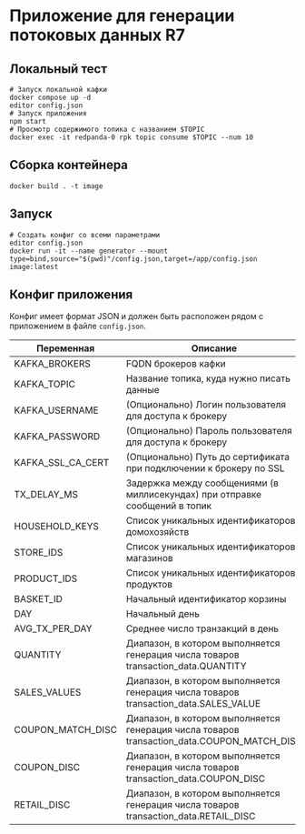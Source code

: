 # Приложение для генерации потоковых данных R7

## Локальный тест
```console
# Запуск локальной кафки
docker compose up -d
editor config.json
# Запуск приложения
npm start
# Просмотр содержимого топика с названием $TOPIC
docker exec -it redpanda-0 rpk topic consume $TOPIC --num 10
```

## Сборка контейнера
```
docker build . -t image
```

## Запуск
```console
# Создать конфиг со всеми параметрами
editor config.json
docker run -it --name generator --mount type=bind,source="$(pwd)"/config.json,target=/app/config.json image:latest
```

## Конфиг приложения

Конфиг имеет формат JSON и должен быть расположен рядом с приложением в файле `config.json`.

| Переменная | Описание | Пример |
| ---------- | -------- | ------ |
| KAFKA_BROKERS | FQDN брокеров кафки | [localhost:9200] |
| KAFKA_TOPIC | Название топика, куда нужно писать данные | transaction_data |
| KAFKA_USERNAME | (Опционально) Логин пользователя для доступа к брокеру | username |
| KAFKA_PASSWORD | (Опционально) Пароль пользователя для доступа к брокеру | pa$$w0rd |
| KAFKA_SSL_CA_CERT | (Опционально) Путь до сертификата при подключении к брокеру по SSL | /usr/local/share/ca-certificates/Yandex/YandexInternalRootCA.crt |
| TX_DELAY_MS | Задержка между сообщениями (в миллисекундах) при отправке сообщений в топик | 1000 |
| HOUSEHOLD_KEYS | Список уникальных идентификаторов домохозяйств | [1,2,3] |
| STORE_IDS | Список уникальных идентификаторов магазинов | [1,2] |
| PRODUCT_IDS | Список уникальных идентификаторов продуктов | [10, 50] |
| BASKET_ID | Начальный идентификатор корзины | 0 |
| DAY | Начальный день | 0 |
| AVG_TX_PER_DAY | Среднее число транзакций в день | 5 |
| QUANTITY | Диапазон, в котором выполняется генерация числа товаров transaction_data.QUANTITY | [1, 10] |
| SALES_VALUES | Диапазон, в котором выполняется генерация числа товаров transaction_data.SALES_VALUE | [5,10] |
| COUPON_MATCH_DISC | Диапазон, в котором выполняется генерация числа товаров transaction_data.COUPON_MATCH_DISC | [10, 50] |
| COUPON_DISC | Диапазон, в котором выполняется генерация числа товаров transaction_data.COUPON_DISC | [30, 50] |
| RETAIL_DISC | Диапазон, в котором выполняется генерация числа товаров transaction_data.RETAIL_DISC | [50, 70] |
